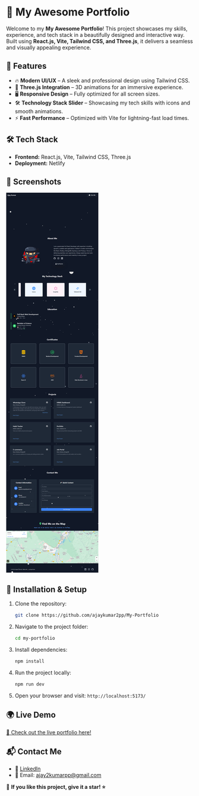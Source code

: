 # 🚀 My Awesome Portfolio

Welcome to my **My Awesome Portfolio**! This project showcases my skills, experience, and tech stack in a beautifully designed and interactive way. Built using **React.js, Vite, Tailwind CSS, and Three.js**, it delivers a seamless and visually appealing experience.

## 🌟 Features

- 🔥 **Modern UI/UX** – A sleek and professional design using Tailwind CSS.
- 🎨 **Three.js Integration** – 3D animations for an immersive experience.
- 🖥️ **Responsive Design** – Fully optimized for all screen sizes.
- 🛠️ **Technology Stack Slider** – Showcasing my tech skills with icons and smooth animations.
- ⚡ **Fast Performance** – Optimized with Vite for lightning-fast load times.

## 🛠️ Tech Stack

- **Frontend:** React.js, Vite, Tailwind CSS, Three.js
- **Deployment:**  Netlify

## 📸 Screenshots
![Portfolio Screenshot](Ajay-Kumar-02-13-2025_14_17.png)


## 🚀 Installation & Setup

1. Clone the repository:
   ```sh
   git clone https://github.com/ajaykumar2pp/My-Portfolio
   ```
2. Navigate to the project folder:
   ```sh
   cd my-portfolio
   ```
3. Install dependencies:
   ```sh
   npm install
   ```
4. Run the project locally:
   ```sh
   npm run dev
   ```
5. Open your browser and visit: `http://localhost:5173/`

## 🌍 Live Demo

[🔗 Check out the live portfolio here!](https://ajay-portfolio-dev.netlify.app/)

## 📬 Contact Me

- 💼 [LinkedIn](https://www.linkedin.com/in/ajay-kumar-6a041b1ba)
- 📧 Email: ajay2kumarpp@gmail.com


 

🌟 **If you like this project, give it a star! ⭐**

